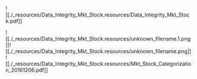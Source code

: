 ---
---
![[./_resources/Data_Integrity_Mkt_Stock.resources/Data_Integrity_Mkt_Stock.pdf]]

![[./_resources/Data_Integrity_Mkt_Stock.resources/unknown_filename.1.png]]![[./_resources/Data_Integrity_Mkt_Stock.resources/unknown_filename.png]]
![[./_resources/Data_Integrity_Mkt_Stock.resources/Mkt_Stock_Categorization_20161206.pdf]]
